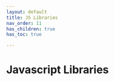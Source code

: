 ```yaml
---
layout: default
title: JS Libraries
nav_order: 11
has_children: true
has_toc: true

---
```


# Javascript Libraries